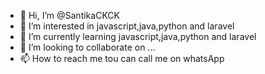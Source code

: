 - 👋 Hi, I’m @SantikaCKCK
- 👀 I’m interested in javascript,java,python and laravel
- 🌱 I’m currently learning javascript,java,python and laravel
- 💞️ I’m looking to collaborate on ...
- 📫 How to reach me tou can call me on whatsApp 

<!---
SantikaCKCK/SantikaCKCK is a ✨ special ✨ repository because its `README.md` (this file) appears on your GitHub profile.
You can click the Preview link to take a look at your changes.
--->
